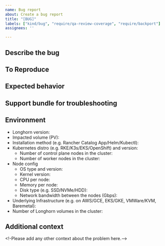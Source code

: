 ```yaml
---
name: Bug report
about: Create a bug report
title: "[BUG]"
labels: ["kind/bug", "require/qa-review-coverage", "require/backport"]
assignees: ''

---
```


## Describe the bug

<!--A clear and concise description of the bug.-->

## To Reproduce

<!--Please provide the steps to reproduce the case-->

## Expected behavior

<!--A clear and concise description of what you expected to happen.-->

## Support bundle for troubleshooting

<!--PLEASE provide a support bundle when the issue happens. You can generate a support bundle using the link at the footer of the Longhorn UI. Check [here](https://longhorn.io/docs/latest/advanced-resources/support-bundle/). Then, attach to the issue or send to longhorn-support-bundle@suse.com -->

## Environment

<!-- Suggest checking the doc of the best practices of using Longhorn. [here](https://longhorn.io/docs/1.5.1/best-practices)-->
 - Longhorn version: 
 - Impacted volume (PV): <!-- PLEASE specify the volume name to better identify the cause -->
 - Installation method (e.g. Rancher Catalog App/Helm/Kubectl):
 - Kubernetes distro (e.g. RKE/K3s/EKS/OpenShift) and version:
   - Number of control plane nodes in the cluster:
   - Number of worker nodes in the cluster:
 - Node config
   - OS type and version:
   - Kernel version:
   - CPU per node:
   - Memory per node:
   - Disk type (e.g. SSD/NVMe/HDD):
   - Network bandwidth between the nodes (Gbps):
 - Underlying Infrastructure (e.g. on AWS/GCE, EKS/GKE, VMWare/KVM, Baremetal):
 - Number of Longhorn volumes in the cluster:

## Additional context

<!-Please add any other context about the problem here.-->
